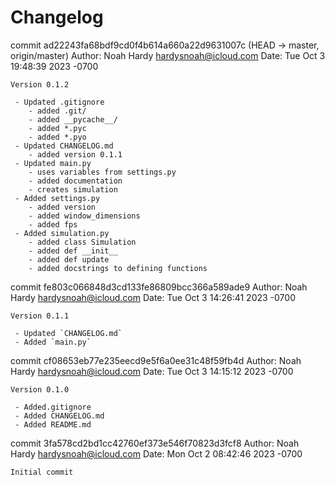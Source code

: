 # Changelog

commit ad22243fa68bdf9cd0f4b614a660a22d9631007c (HEAD -> master, origin/master)
Author: Noah Hardy <hardysnoah@icloud.com>
Date:   Tue Oct 3 19:48:39 2023 -0700

    Version 0.1.2
    
     - Updated .gitignore
        - added .git/
        - added __pycache__/
        - added *.pyc
        - added *.pyo
     - Updated CHANGELOG.md
        - added version 0.1.1
     - Updated main.py
        - uses variables from settings.py
        - added documentation
        - creates simulation
     - Added settings.py
        - added version
        - added window_dimensions
        - added fps
     - Added simulation.py
        - added class Simulation
        - added def __init__
        - added def update
        - added docstrings to defining functions

commit fe803c066848d3cd133fe86809bcc366a589ade9
Author: Noah Hardy <hardysnoah@icloud.com>
Date:   Tue Oct 3 14:26:41 2023 -0700

    Version 0.1.1
    
     - Updated `CHANGELOG.md`
     - Added `main.py`

commit cf08653eb77e235eecd9e5f6a0ee31c48f59fb4d
Author: Noah Hardy <hardysnoah@icloud.com>
Date:   Tue Oct 3 14:15:12 2023 -0700

    Version 0.1.0
    
     - Added.gitignore
     - Added CHANGELOG.md
     - Added README.md

commit 3fa578cd2bd1cc42760ef373e546f70823d3fcf8
Author: Noah Hardy <hardysnoah@icloud.com>
Date:   Mon Oct 2 08:42:46 2023 -0700

    Initial commit
